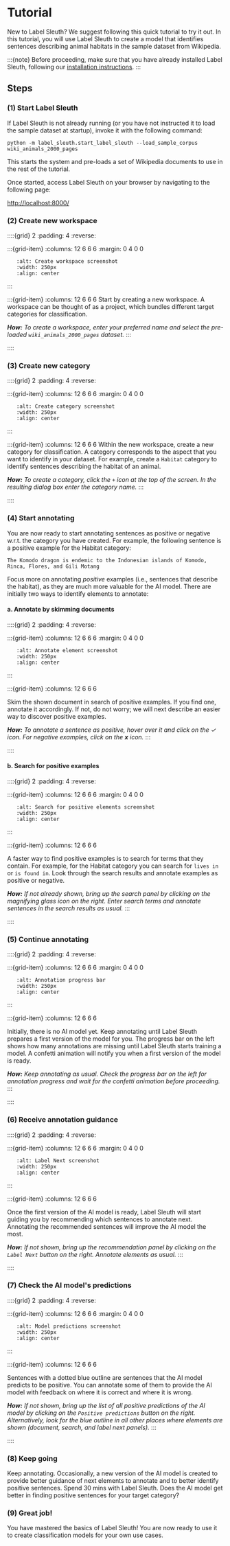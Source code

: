 # Tutorial

New to Label Sleuth? We suggest following this quick tutorial to try it out. In this tutorial, you will use Label Sleuth to create a model that identifies sentences describing animal habitats in the sample dataset from Wikipedia.    

:::{note}
Before proceeding, make sure that you have already installed Label Sleuth, following our [installation instructions](installation.md).
:::

## Steps

### (1) Start Label Sleuth

If Label Sleuth is not already running (or you have not instructed it to load the sample dataset at startup), invoke it with the following command:

```
python -m label_sleuth.start_label_sleuth --load_sample_corpus wiki_animals_2000_pages
```

This starts the system and pre-loads a set of Wikipedia documents to use in the rest of the tutorial.

Once started, access Label Sleuth on your browser by navigating to the following page:

[http://localhost:8000/](http://localhost:8000/)


### (2) Create new workspace

::::{grid} 2
:padding: 4
:reverse:

:::{grid-item} 
:columns: 12 6 6 6
:margin: 0 4 0 0
```{image} ../_static/images/tutorial/create_workspace.png
   :alt: Create workspace screenshot
   :width: 250px
   :align: center
```
:::

:::{grid-item}
:columns: 12 6 6 6
Start by creating a new workspace. A workspace can be thought of as a project, which bundles different target categories for classification.

_**How:** To create a workspace, enter your preferred name and select the pre-loaded `wiki_animals_2000_pages` dataset._
:::

::::

### (3) Create new category

::::{grid} 2
:padding: 4
:reverse:

:::{grid-item} 
:columns: 12 6 6 6
:margin: 0 4 0 0
```{image} ../_static/images/tutorial/create_category.png
   :alt: Create category screenshot
   :width: 250px
   :align: center
```
:::

:::{grid-item}
:columns: 12 6 6 6
Within the new workspace, create a new category for classification. A category corresponds to the aspect that you want to identify in your dataset. For example, create a `Habitat` category to identify sentences describing the habitat of an animal.

_**How:** To create a category, click the `+` icon at the top of the screen. In the resulting dialog box enter the category name._
:::

::::

### (4) Start annotating

You are now ready to start annotating sentences as positive or negative w.r.t. the category you have created. For example, the following sentence is a positive example for the Habitat category:

```text
The Komodo dragon is endemic to the Indonesian islands of Komodo, Rinca, Flores, and Gili Motang
```

Focus more on annotating _positive_ examples (i.e., sentences that describe the habitat), as they are much more valuable for the AI model. There are initially two ways to identify elements to annotate:

#### a. Annotate by skimming documents

::::{grid} 2
:padding: 4
:reverse:

:::{grid-item} 
:columns: 12 6 6 6
:margin: 0 4 0 0
```{image} ../_static/images/tutorial/annotate_element.png
   :alt: Annotate element screenshot
   :width: 250px
   :align: center
```
:::

:::{grid-item}
:columns: 12 6 6 6

Skim the shown document in search of positive examples. If you find one, annotate it accordingly. If not, do not worry; we will next describe an easier way to discover positive examples.

_**How:** To annotate a sentence as positive, hover over it and click on the &#10003; icon. For negative examples, click on the ***x*** icon._
:::

::::

#### b. Search for positive examples

::::{grid} 2
:padding: 4
:reverse:

:::{grid-item} 
:columns: 12 6 6 6
:margin: 0 4 0 0
```{image} ../_static/images/tutorial/search_elements.png
   :alt: Search for positive elements screenshot
   :width: 250px
   :align: center
```
:::

:::{grid-item}
:columns: 12 6 6 6

A faster way to find positive examples is to search for terms that they contain. For example, for the Habitat category you can search for `lives in` or `is found in`. Look through the search results and annotate examples as positive or negative.

_**How:** If not already shown, bring up the search panel by clicking on the magnifying glass icon on the right. Enter search terms and annotate sentences in the search results as usual._
:::

::::

### (5) Continue annotating

::::{grid} 2
:padding: 4
:reverse:

:::{grid-item} 
:columns: 12 6 6 6
:margin: 0 4 0 0
```{image} ../_static/images/tutorial/progress_bar.png
   :alt: Annotation progress bar
   :width: 250px
   :align: center
```
:::

:::{grid-item}
:columns: 12 6 6 6

Initially, there is no AI model yet. Keep annotating until Label Sleuth prepares a first version of the model for you. The progress bar on the left shows how many annotations are missing until Label Sleuth starts training a model. A confetti animation will notify you when a first version of the model is ready.

_**How:** Keep annotating as usual. Check the progress bar on the left for annotation progress and wait for the confetti animation before proceeding._
:::

::::

### (6) Receive annotation guidance

::::{grid} 2
:padding: 4
:reverse:

:::{grid-item} 
:columns: 12 6 6 6
:margin: 0 4 0 0
```{image} ../_static/images/tutorial/label_next.png
   :alt: Label Next screenshot
   :width: 250px
   :align: center
```
:::

:::{grid-item}
:columns: 12 6 6 6

Once the first version of the AI model is ready, Label Sleuth will start guiding you by recommending which sentences to annotate next. Annotating the recommended sentences will improve the AI model the most.

_**How:** If not shown, bring up the recommendation panel by clicking on the `Label Next` button on the right. Annotate elements as usual._ 
:::

::::

### (7) Check the AI model's predictions

::::{grid} 2
:padding: 4
:reverse:

:::{grid-item} 
:columns: 12 6 6 6
:margin: 0 4 0 0
```{image} ../_static/images/tutorial/model_predictions.png
   :alt: Model predictions screenshot
   :width: 250px
   :align: center
```
:::

:::{grid-item}
:columns: 12 6 6 6

Sentences with a dotted blue outline are sentences that the AI model predicts to be positive. You can annotate some of them to provide the AI model with feedback on where it is correct and where it is wrong.

_**How:** If not shown, bring up the list of all positive predictions of the AI model by clicking on the `Positive predictions` button on the right. Alternatively, look for the blue outline in all other places where elements are shown (document, search, and label next panels)._ 
:::

::::

### (8) Keep going

Keep annotating. Occasionally, a new version of the AI model is created to provide better guidance of next elements to annotate and to better identify positive sentences.
Spend 30 mins with Label Sleuth. Does the AI model get better in finding positive sentences for your target category?


### (9) Great job!

You have mastered the basics of Label Sleuth! You are now ready to use it to create classification models for your own use cases.
